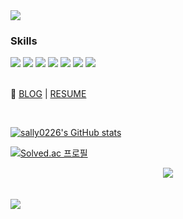 <!--
**sally0226/sally0226** is a ✨ _special_ ✨ repository because its `README.md` (this file) appears on your GitHub profile.

Here are some ideas to get you started:

- 🔭 I’m currently working on ...
- 🌱 I’m currently learning ...
- 👯 I’m looking to collaborate on ...
- 🤔 I’m looking for help with ...
- 💬 Ask me about ...
- 📫 How to reach me: ...
- 😄 Pronouns: ...
- ⚡ Fun fact: ...
92B5D9
-->
<div>
  <img src="https://capsule-render.vercel.app/api?type=wave&color=F0F8FF&height=250&section=header&text=Bada Kim&fontSize=70&fontColor=696969" />
</div>

### Skills
<div>
  <img src="https://img.shields.io/badge/Node.js-339933?style=flat-square&logo=Node.js&logoColor=white"/>
  <img src="https://img.shields.io/badge/NestJS-E0234E?style=flat-square&logo=NestJS&logoColor=white"/>
  <img src="https://img.shields.io/badge/JavaScript-F7DF1E?style=flat-square&logo=JavaScript&logoColor=white"/>
  <img src="https://img.shields.io/badge/TypeScript-3178C6?style=flat-square&logo=TypeScript&logoColor=white"/>
  <img src="https://img.shields.io/badge/C++-00599C?style=flat-square&logo=cplusplus&logoColor=white"/>
  <img src="https://img.shields.io/badge/MySQL-4479A1?style=flat-square&logo=MySQL&logoColor=white"/>
  <img src="https://img.shields.io/badge/MongoDB-47A248?style=flat-square&logo=MongoDB&logoColor=white"/>
</div>
<br/>

🌱 [BLOG](https://bba-dda.tistory.com/) |
 [RESUME](https://befitting-tapir-064.notion.site/Resume-8a9cf8a92ef64f79a04be5d98ce9719c)

<br/>

[![sally0226's GitHub stats](https://github-readme-stats.vercel.app/api?username=sally0226&count_private=true)](https://github.com/sally0226/github-readme-stats)

[![Solved.ac
프로필](http://mazassumnida.wtf/api/generate_badge?boj=sally0226)](https://solved.ac/sally0226)


<div align="center">
<a href="https://hits.seeyoufarm.com"><img src="https://hits.seeyoufarm.com/api/count/incr/badge.svg?url=https%3A%2F%2Fgithub.com%2Fsally0226&count_bg=%237ACBE5&title_bg=%23555555&icon=github.svg&icon_color=%23DDDDDD&title=hits&edge_flat=false"/></a>
</div>
<br/>
<br/>
<div>
  <img src="https://capsule-render.vercel.app/api?type=wave&color=F0F8FF&height=250&section=footer" />
</div>
